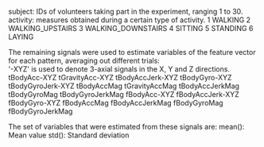 subject: IDs of volunteers taking part in the experiment, ranging 1 to 30.
activity: measures obtained during a certain type of activity. 
         1 WALKING
         2 WALKING_UPSTAIRS
         3 WALKING_DOWNSTAIRS
         4 SITTING
         5 STANDING
         6 LAYING

The remaining signals were used to estimate variables of the feature vector for each pattern, averaging out different trials:  
'-XYZ' is used to denote 3-axial signals in the X, Y and Z directions.
tBodyAcc-XYZ
tGravityAcc-XYZ
tBodyAccJerk-XYZ
tBodyGyro-XYZ
tBodyGyroJerk-XYZ
tBodyAccMag
tGravityAccMag
tBodyAccJerkMag
tBodyGyroMag
tBodyGyroJerkMag
fBodyAcc-XYZ
fBodyAccJerk-XYZ
fBodyGyro-XYZ
fBodyAccMag
fBodyAccJerkMag
fBodyGyroMag
fBodyGyroJerkMag

The set of variables that were estimated from these signals are: 
mean(): Mean value
std(): Standard deviation


